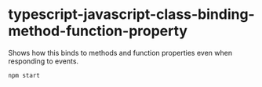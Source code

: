 # typescript-javascript-class-binding-method-function-property

Shows how this binds to methods and function properties even when responding to events.

    npm start

